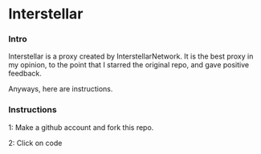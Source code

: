 # Interstellar
<h3>Intro</h3>
<p>Interstellar is a proxy created by InterstellarNetwork. It is the best proxy in my opinion, to the point that I starred the original repo, and gave positive feedback.</p>
<p>Anyways, here are instructions.</p>
<h3>Instructions</h3>
<p>1: Make a github account and fork this repo.</p>
<p>2: Click on code </p>
